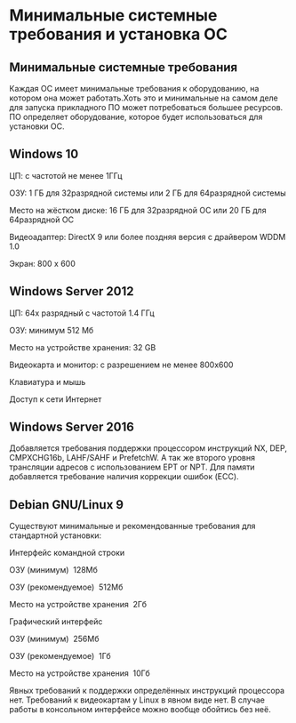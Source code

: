 # Минимальные системные требования и установка ОС

## Минимальные системные требования

Каждая ОС имеет минимальные требования к оборудованию, на котором она может работать.Хоть это и минимальные на самом деле для запуска прикладного ПО может потребоваться большее ресурсов. 
ПО определяет оборудование, которое будет использоваться для установки ОС.

## Windows 10

 ЦП: с частотой не менее 1ГГц

 ОЗУ: 1 ГБ для 32разрядной системы или 2 ГБ для 64разрядной системы

 Место на жёстком диске: 16 ГБ для 32разрядной ОС или 20 ГБ для 64разрядной ОС

 Видеоадаптер: DirectX 9 или более поздняя версия с драйвером WDDM 1.0

 Экран: 800 x 600

## Windows Server 2012 

 ЦП: 64х разрядный с частотой 1.4 ГГц

 ОЗУ: минимум 512 Мб

 Место на устройстве хранения: 32 GB

 Видеокарта и монитор: с разрешением не менее 800х600

 Клавиатура и мышь

 Доступ к сети Интернет

## Windows Server 2016

Добавляется требования поддержки процессором инструкций NX, DEP, CMPXCHG16b, LAHF/SAHF и PrefetchW. А так же второго уровня трансляции адресов с использованием EPT or NPT. 
Для памяти добавляется требование наличия коррекции ошибок (ECC).

## Debian GNU/Linux 9

Существуют минимальные и рекомендованные требования для стандартной установки:

 
Интерфейс командной строки
   
ОЗУ (минимум)  128Мб
   
ОЗУ (рекомендуемое)  512Мб
   
Место на устройстве хранения  2Гб
 
Графический интерфейс
   
ОЗУ (минимум)  256Мб
   
ОЗУ (рекомендуемое)  1Гб
   
Место на устройстве хранения  10Гб
  
Явных требований к поддержки определённых инструкций процессора нет.
Требований к видеокартам у Linux в явном виде нет. В случае работы в консольном интерфейсе можно вообще обойтись без неё.
